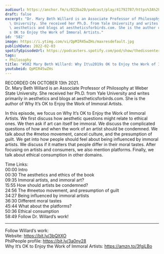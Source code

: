 ```yaml
---
audiourl: https://anchor.fm/s/822ba20/podcast/play/41792787/https%3A%2F%2Fd3ctxlq1ktw2nl.cloudfront.net%2Fstaging%2F2021-9-14%2F6d083bd4-c6f9-4002-0ab6-4a20cc850ea4.m4a
draft: false
excerpt: "Dr. Mary Beth Willard is an Associate Professor of Philosophy at Weber State\
  \ University. She received her Ph.D. from Yale University and writes primarily in\
  \ aesthetics and blogs at aestheticsforbirds.com. She is the author of Why It\u2019\
  s OK to Enjoy the Work of Immoral Artists."
id: '582'
image: https://i.ytimg.com/vi/QpMIR45wZHs/maxresdefault.jpg
publishDate: 2022-02-03
spotifyEpisodeUrl: https://podcasters.spotify.com/pod/show/thedissenter/episodes/582-Mary-Beth-Willard-Why-Its-OK-to-Enjoy-the-Work-of-Immoral-Artists-e18ptqj
tags:
- Philosophy
title: "#582 Mary Beth Willard: Why It\u2019s OK to Enjoy the Work of Immoral Artists"
youtubeid: QpMIR45wZHs
---
```

<div class="timelinks">

RECORDED ON OCTOBER 13th 2021.  
Dr. Mary Beth Willard is an Associate Professor of Philosophy at Weber State University. She received her Ph.D. from Yale University and writes primarily in aesthetics and blogs at aestheticsforbirds.com. She is the author of Why It’s OK to Enjoy the Work of Immoral Artists.

In this episode, we focus on Why It’s OK to Enjoy the Work of Immoral Artists. We first discuss how aesthetic questions might relate to ethical ones. We then ask if art can itself be immoral. We discuss the complicated questions of how and when the work of an artist should be condemned. We talk about the #metoo movement, cancel culture, and the presumption of guilt. We get into how people should feel about being influenced by immoral artists. We discuss if it matters that people differ in their moral tastes. After focusing on artists and consumers, we also mention platforms. Finally, we talk about ethical consumption in other domains. 

Time Links:  
<time>00:00</time> Intro  
<time>00:30</time> The aesthetics and ethics of the book  
<time>09:35</time> Immoral artists, and immoral art?  
<time>15:55</time> How should artists be condemned?  
<time>24:56</time> The #meetoo movement, and presumption of guilt  
<time>34:27</time> Being influenced by immoral artists  
<time>36:30</time> Different moral tastes  
<time>45:44</time> What about the platforms?  
<time>50:36</time> Ethical consumption  
<time>58:49</time> Follow Dr. Willard’s work!

---

Follow Willard’s work:  
Website: https://bit.ly/3bQltXO  
PhilPeople profile: https://bit.ly/3a0ny28  
Why It’s OK to Enjoy the Work of Immoral Artists: https://amzn.to/3fgjLBo
</div>


